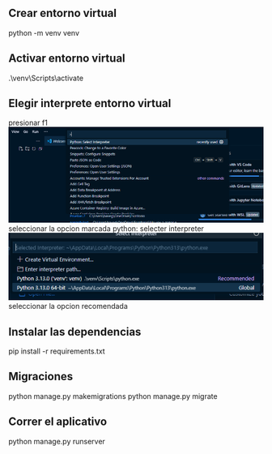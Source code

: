 ## Crear entorno virtual
python -m venv venv
## Activar entorno virtual
.\venv\Scripts\activate
## Elegir interprete entorno virtual
presionar f1
![alt text](image.png)
seleccionar la opcion marcada python: selecter interpreter
![alt text](image-1.png)
seleccionar la opcion recomendada
## Instalar las dependencias
pip install -r requirements.txt
## Migraciones
python manage.py makemigrations
python manage.py migrate
## Correr el aplicativo
python manage.py runserver

